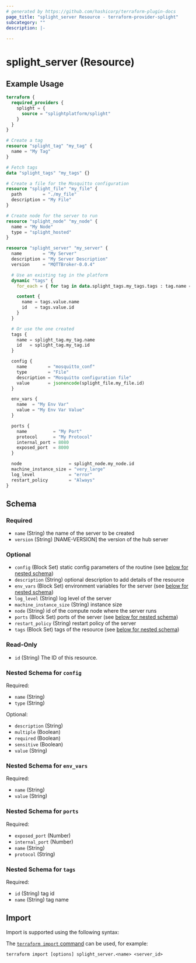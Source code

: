 ```yaml
---
# generated by https://github.com/hashicorp/terraform-plugin-docs
page_title: "splight_server Resource - terraform-provider-splight"
subcategory: ""
description: |-
  
---
```


# splight_server (Resource)



## Example Usage

```terraform
terraform {
  required_providers {
    splight = {
      source = "splightplatform/splight"
    }
  }
}

# Create a tag
resource "splight_tag" "my_tag" {
  name = "My Tag"
}

# Fetch tags
data "splight_tags" "my_tags" {}

# Create a file for the Mosquitto configuration
resource "splight_file" "my_file" {
  path        = "./my_file"
  description = "My File"
}

# Create node for the server to run
resource "splight_node" "my_node" {
  name = "My Node"
  type = "splight_hosted"
}

resource "splight_server" "my_server" {
  name        = "My Server"
  description = "My Server Description"
  version     = "MQTTBroker-0.0.4"

  # Use an existing tag in the platform
  dynamic "tags" {
    for_each = { for tag in data.splight_tags.my_tags.tags : tag.name => tag if tag.name == "Existing Tag" }

    content {
      name = tags.value.name
      id   = tags.value.id
    }
  }

  # Or use the one created
  tags {
    name = splight_tag.my_tag.name
    id   = splight_tag.my_tag.id
  }

  config {
    name        = "mosquitto_conf"
    type        = "File"
    description = "Mosquitto configuration file"
    value       = jsonencode(splight_file.my_file.id)
  }

  env_vars {
    name  = "My Env Var"
    value = "My Env Var Value"
  }

  ports {
    name          = "My Port"
    protocol      = "My Protocol"
    internal_port = 8080
    exposed_port  = 8000
  }

  node                  = splight_node.my_node.id
  machine_instance_size = "very_large"
  log_level             = "error"
  restart_policy        = "Always"
}
```

<!-- schema generated by tfplugindocs -->
## Schema

### Required

- `name` (String) the name of the server to be created
- `version` (String) [NAME-VERSION] the version of the hub server

### Optional

- `config` (Block Set) static config parameters of the routine (see [below for nested schema](#nestedblock--config))
- `description` (String) optional description to add details of the resource
- `env_vars` (Block Set) environment variables for the server (see [below for nested schema](#nestedblock--env_vars))
- `log_level` (String) log level of the server
- `machine_instance_size` (String) instance size
- `node` (String) id of the compute node where the server runs
- `ports` (Block Set) ports of the server (see [below for nested schema](#nestedblock--ports))
- `restart_policy` (String) restart policy of the server
- `tags` (Block Set) tags of the resource (see [below for nested schema](#nestedblock--tags))

### Read-Only

- `id` (String) The ID of this resource.

<a id="nestedblock--config"></a>
### Nested Schema for `config`

Required:

- `name` (String)
- `type` (String)

Optional:

- `description` (String)
- `multiple` (Boolean)
- `required` (Boolean)
- `sensitive` (Boolean)
- `value` (String)


<a id="nestedblock--env_vars"></a>
### Nested Schema for `env_vars`

Required:

- `name` (String)
- `value` (String)


<a id="nestedblock--ports"></a>
### Nested Schema for `ports`

Required:

- `exposed_port` (Number)
- `internal_port` (Number)
- `name` (String)
- `protocol` (String)


<a id="nestedblock--tags"></a>
### Nested Schema for `tags`

Required:

- `id` (String) tag id
- `name` (String) tag name

## Import

Import is supported using the following syntax:

The [`terraform import` command](https://developer.hashicorp.com/terraform/cli/commands/import) can be used, for example:

```shell
terraform import [options] splight_server.<name> <server_id>
```
